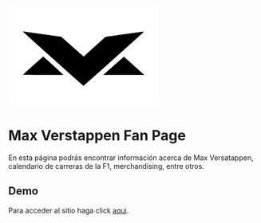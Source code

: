 <img src="imagenes/logo2.png" pisition="center" width="300" height="200"> 

# Max Verstappen Fan Page
En esta página podrás encontrar información acerca de Max Versatappen, calendario de carreras de la F1, merchandising, entre otros.

## Demo

Para acceder al sitio haga click [aqui](https://mateo-gm.github.io/mv33/).